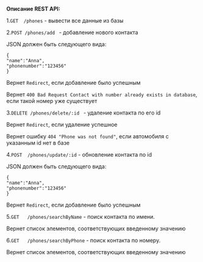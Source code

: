 ﻿﻿**Описание REST API:**

1.`GET  /phones` - вывести все данные из базы


2.`POST /phones/add `  - добавление нового контакта

JSON должен быть следующего вида:

```
{
"name":"Anna",
"phonenumber":"123456"
}
```

Вернет `Redirect`, если добавление было успешным

Вернет `400 Bad Request Contact with number already exists in database`, если такой номер уже существует


3.`DELETE /phones/delete/:id ` - удаление контакта по его id

Вернет `Redirect`, если удаление успешное 

Вернет ошибку `404 "Phone was not found"`, если автомобиля с указанным id нет в базе

4.`POST  /phones/update/:id` - обновление контакта по id

JSON должен быть следующего вида:

```
{
"name":"Anna",
"phonenumber":"123456"
}
```

Вернет `Redirect`, если добавление было успешным

5.`GET   /phones/searchByName` - поиск контакта по имени.

Вернет список элементов, соответствующих введенному значению

6.`GET   /phones/searchByPhone` - поиск контакта по номеру.

Вернет список элементов, соответствующих введенному значению